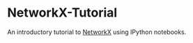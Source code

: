 # NetworkX-Tutorial
An introductory tutorial to [NetworkX](http://networkx.github.io/) using IPython notebooks.
